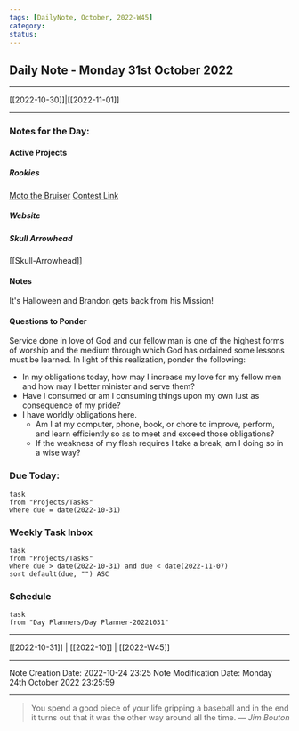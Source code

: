 ```yaml
---
tags: [DailyNote, October, 2022-W45]
category:
status:
---
```


## Daily Note - Monday 31st October 2022

---
[[2022-10-30]]|[[2022-11-01]]

---

### Notes for the Day:
#### Active Projects
##### Rookies
[Moto the Bruiser](https://www.therookies.co/entries/19476)
[Contest Link](https://www.therookies.co/contests/groups/adobe-substance-3d-robot-challenge/entries?page=1)
##### Website
##### Skull Arrowhead
[[Skull-Arrowhead]]

#### Notes
It's Halloween and Brandon gets back from his Mission!

#### Questions to Ponder
Service done in love of God and our fellow man is one of the highest forms of worship and the medium through which God has ordained some lessons must be learned.  In light of this realization, ponder the following:
- In my obligations today, how may I increase my love for my fellow men and how may I better minister and serve them?
- Have I consumed or am I consuming things upon my own lust as consequence of my pride?
- I have worldly obligations here.  
	- Am I at my computer, phone, book, or chore to improve, perform, and learn efficiently so as to meet and exceed those obligations?  
	- If the weakness of my flesh requires I take a break, am I doing so in a wise way?


### Due Today:
```dataview
task
from "Projects/Tasks"
where due = date(2022-10-31)
```

### Weekly Task Inbox
```dataview
task
from "Projects/Tasks"
where due > date(2022-10-31) and due < date(2022-11-07)
sort default(due, "") ASC
```

### Schedule
```dataview
task
from "Day Planners/Day Planner-20221031"

```
---
[[2022-10-31]] | [[2022-10]] | [[2022-W45]]

---

Note Creation Date: 2022-10-24 23:25
Note Modification Date: Monday 24th October 2022 23:25:59 

--- 
> You spend a good piece of your life gripping a baseball and in the end it turns out that it was the other way around all the time.
> — <cite>Jim Bouton</cite>